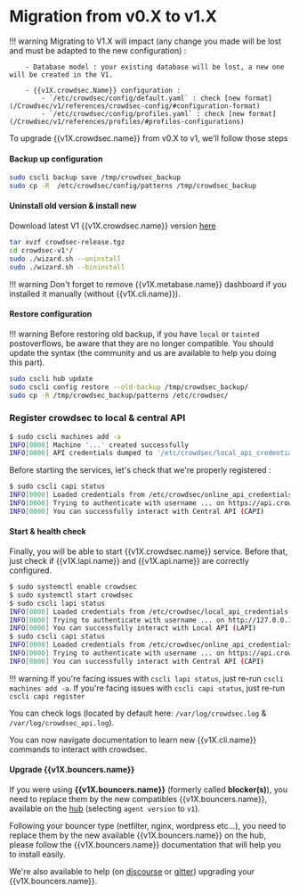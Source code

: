 # Migration from v0.X to v1.X

!!! warning
        Migrating to V1.X will impact (any change you made will be lost and must be adapted to the new configuration) :
        
        - Database model : your existing database will be lost, a new one will be created in the V1.

        - {{v1X.crowdsec.Name}} configuration :
            - `/etc/crowdsec/config/default.yaml` : check [new format](/Crowdsec/v1/references/crowdsec-config/#configuration-format)
            - `/etc/crowdsec/config/profiles.yaml` : check [new format](/Crowdsec/v1/references/profiles/#profiles-configurations)


To upgrade {{v1X.crowdsec.name}} from v0.X to v1, we'll follow those steps

#### Backup up configuration

```bash
sudo cscli backup save /tmp/crowdsec_backup
sudo cp -R  /etc/crowdsec/config/patterns /tmp/crowdsec_backup
```

#### Uninstall old version & install new 

Download latest V1 {{v1X.crowdsec.name}} version [here]({{v1X.crowdsec.download_url}})

```bash
tar xvzf crowdsec-release.tgz
cd crowdsec-v1*/
sudo ./wizard.sh --uninstall
sudo ./wizard.sh --bininstall
```

!!! warning
        Don't forget to remove {{v1X.metabase.name}} dashboard if you installed it manually (without {{v1X.cli.name}}).

#### Restore configuration

!!! warning
        Before restoring old backup, if you have `local` or `tainted` postoverflows, be aware that they are no longer compatible. You should update the syntax (the community and us are available to help you doing this part).
```bash
sudo cscli hub update
sudo cscli config restore --old-backup /tmp/crowdsec_backup/
sudo cp -R /tmp/crowdsec_backup/patterns /etc/crowdsec/
```

### Register crowdsec to local & central API

```bash
$ sudo cscli machines add -a
INFO[0000] Machine '...' created successfully 
INFO[0000] API credentials dumped to '/etc/crowdsec/local_api_credentials.yaml' 
```

Before starting the services, let's check that we're properly registered :

```bash
$ sudo cscli capi status
INFO[0000] Loaded credentials from /etc/crowdsec/online_api_credentials.yaml 
INFO[0000] Trying to authenticate with username ... on https://api.crowdsec.net/ 
INFO[0000] You can successfully interact with Central API (CAPI) 
```

#### Start & health check

Finally, you will be able to start {{v1X.crowdsec.name}} service. Before that, just check if {{v1X.lapi.name}} and {{v1X.api.name}} are correctly configured.

```bash
$ sudo systemctl enable crowdsec
$ sudo systemctl start crowdsec
$ sudo cscli lapi status
INFO[0000] Loaded credentials from /etc/crowdsec/local_api_credentials.yaml 
INFO[0000] Trying to authenticate with username ... on http://127.0.0.1:8080/ 
INFO[0000] You can successfully interact with Local API (LAPI) 
$ sudo cscli capi status
INFO[0000] Loaded credentials from /etc/crowdsec/online_api_credentials.yaml 
INFO[0000] Trying to authenticate with username ... on https://api.crowdsec.net/ 
INFO[0000] You can successfully interact with Central API (CAPI) 
```

!!! warning
        If you're facing issues with `cscli lapi status`, just re-run `cscli machines add -a`.
        If you're facing issues with `cscli capi status`, just re-run `cscli capi register`


You can check logs (located by default here: `/var/log/crowdsec.log` & `/var/log/crowdsec_api.log`).

You can now navigate documentation to learn new {{v1X.cli.name}} commands to interact with crowdsec.

#### Upgrade {{v1X.bouncers.name}}

If you were using **{{v1X.bouncers.name}}** (formerly called **blocker(s)**), you need to replace them by the new compatibles {{v1X.bouncers.name}}, available on the [hub](https://hub.crowdsec.net/browse/#bouncers) (selecting `agent version` to `v1`).

Following your bouncer type (netfilter, nginx, wordpress etc...), you need to replace them by the new available {{v1X.bouncers.name}} on the hub, please follow the {{v1X.bouncers.name}} documentation that will help you to install easily.

We're also available to help (on [discourse](https://discourse.crowdsec.net/) or [gitter](https://gitter.im/crowdsec-project/community)) upgrading your {{v1X.bouncers.name}}.